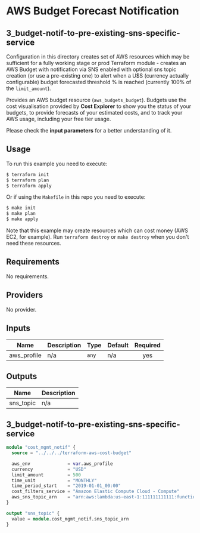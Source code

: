 # AWS Budget Forecast Notification
## 3_budget-notif-to-pre-existing-sns-specific-service

Configuration in this directory creates set of AWS resources which may be sufficient for a fully working stage or prod
Terraform module - creates an AWS Budget with notification via SNS enabled with optional sns topic
creation (or use a pre-existing one) to alert when a U$S (currency actually configurable) budget forecasted threshold % is reached
(currently 100% of the `limit_amount`).

Provides an AWS budget resource (`aws_budgets_budget`). Budgets use the cost visualisation provided by **Cost Explorer** to show
you the status of your budgets, to provide forecasts of your estimated costs, and to track your AWS usage, including your free tier usage.

Please check the **input parameters** for a better understanding of it.

## Usage

To run this example you need to execute:

```bash
$ terraform init
$ terraform plan
$ terraform apply
```

Or if using the `Makefile` in this repo you need to execute:

```bash
$ make init
$ make plan
$ make apply
```

Note that this example may create resources which can cost money (AWS EC2, for example). Run `terraform destroy` or `make destroy`
when you don't need these resources.

<!-- BEGINNING OF PRE-COMMIT-TERRAFORM DOCS HOOK -->
## Requirements

No requirements.

## Providers

No provider.

## Inputs

| Name | Description | Type | Default | Required |
|------|-------------|------|---------|:--------:|
| aws\_profile | n/a | `any` | n/a | yes |

## Outputs

| Name | Description |
|------|-------------|
| sns\_topic | n/a |

<!-- END OF PRE-COMMIT-TERRAFORM DOCS HOOK -->

## 3_budget-notif-to-pre-existing-sns-specific-service
```terraform
module "cost_mgmt_notif" {
  source = "../../../terraform-aws-cost-budget"

  aws_env              = var.aws_profile
  currency             = "USD"
  limit_amount         = 500
  time_unit            = "MONTHLY"
  time_period_start    = "2019-01-01_00:00"
  cost_filters_service = "Amazon Elastic Compute Cloud - Compute"
  aws_sns_topic_arn    = "arn:aws:lambda:us-east-1:111111111111:function:bb-root-org-notify_slack"
}

output "sns_topic" {
  value = module.cost_mgmt_notif.sns_topic_arn
}
```
